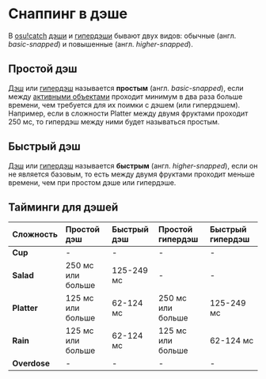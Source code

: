 # Снаппинг в дэше

В [osu!catch](/wiki/Game_mode/osu!catch) [дэши](/wiki/Gameplay/Dash) и [гипердэши](/wiki/Gameplay/Hyperdash) бывают двух видов: обычные (англ. *basic-snapped*) и повышенные (англ. *higher-snapped*).

## Простой дэш

[Дэш](/wiki/Gameplay/Dash) или [гипердэш](/wiki/Gameplay/Hyperdash) называется **простым** (англ. *basic-snapped*), если между [активными объектами](/wiki/Glossary/Active_object) проходит минимум в два раза больше времени, чем требуется для их поимки с дэшем (или гипердэшем). Например, если в сложности Platter между двумя фруктами проходит 250 мс, то гипердэш между ними будет называться простым.

## Быстрый дэш

[Дэш](/wiki/Gameplay/Dash) или [гипердэш](/wiki/Gameplay/Hyperdash) называется **быстрым** (англ. *higher-snapped*), если он не является базовым, то есть между двумя фруктами проходит меньше времени, чем при простом дэше или гипердэше.

## Тайминги для дэшей

| Сложность | Простой дэш | Быстрый дэш | Простой гипердэш | Быстрый гипердэш |
| :-- | :-- | :-- | :-- | :-- |
| **Cup** | - | - | - | - |
| **Salad** | 250 мс или больше | 125-249 мс | - | - |
| **Platter** | 125 мс или больше | 62-124 мс | 250 мс или больше | 125-249 мс |
| **Rain** | 125 мс или больше | 62-124 мс | 125 мс или больше | 62-124 мс |
| **Overdose** | - | - | - | - |
